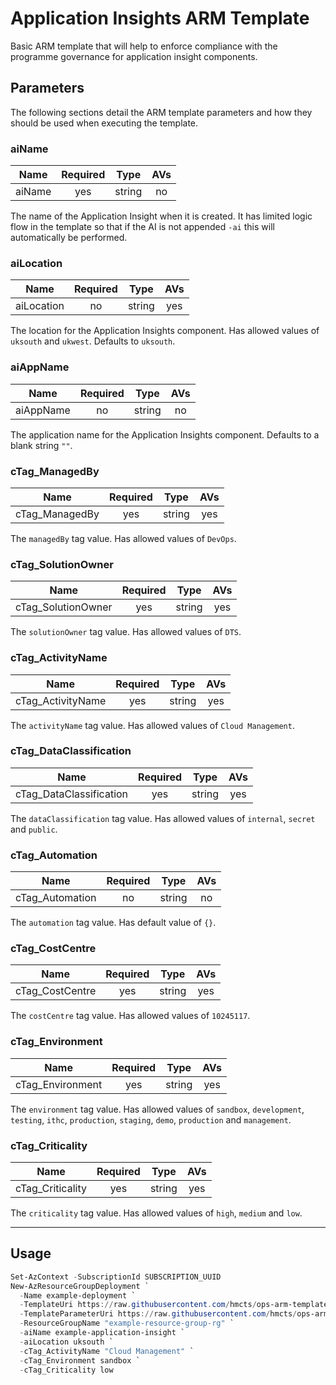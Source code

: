 # Application Insights ARM Template

Basic ARM template that will help to enforce compliance with the programme
governance for application insight components.

## Parameters

The following sections detail the ARM template parameters and how they should
be used when executing the template.

### aiName

| Name                     | Required | Type    | AVs |
| ------------------------ |:--------:| ------- |:---:|
| aiName                   | yes      | string  | no  |

The name of the Application Insight when it is created. It has limited logic
flow in the template so that if the AI is not appended `-ai` this will
automatically be performed.

### aiLocation

| Name                     | Required | Type    | AVs |
| ------------------------ |:--------:| ------- |:---:|
| aiLocation               | no       | string  | yes |

The location for the Application Insights component. Has allowed values of
`uksouth` and `ukwest`. Defaults to `uksouth`.

### aiAppName

| Name                     | Required | Type    | AVs |
| ------------------------ |:--------:| ------- |:---:|
| aiAppName                | no       | string  | no  |

The application name for the Application Insights component. Defaults to a
blank string `""`.

### cTag_ManagedBy

| Name                     | Required | Type    | AVs |
| ------------------------ |:--------:| ------- |:---:|
| cTag_ManagedBy          | yes      | string  | yes |

The `managedBy` tag value. Has allowed values of `DevOps`.

### cTag_SolutionOwner

| Name                     | Required | Type    | AVs |
| ------------------------ |:--------:| ------- |:---:|
| cTag_SolutionOwner      | yes      | string  | yes |

The `solutionOwner` tag value. Has allowed values of `DTS`.

### cTag_ActivityName

| Name                     | Required | Type    | AVs |
| ------------------------ |:--------:| ------- |:---:|
| cTag_ActivityName       | yes      | string  | yes |

The `activityName` tag value. Has allowed values of `Cloud Management`.

### cTag_DataClassification

| Name                     | Required | Type    | AVs |
| ------------------------ |:--------:| ------- |:---:|
| cTag_DataClassification | yes      | string  | yes |

The `dataClassification` tag value. Has allowed values of `internal`, `secret`
and `public`.

### cTag_Automation

| Name                     | Required | Type    | AVs |
| ------------------------ |:--------:| ------- |:---:|
| cTag_Automation         | no       | string  | no  |

The `automation` tag value. Has default value of `{}`.

### cTag_CostCentre

| Name                     | Required | Type    | AVs |
| ------------------------ |:--------:| ------- |:---:|
| cTag_CostCentre         | yes      | string  | yes |

The `costCentre` tag value. Has allowed values of `10245117`.

### cTag_Environment

| Name                     | Required | Type    | AVs |
| ------------------------ |:--------:| ------- |:---:|
| cTag_Environment        | yes      | string  | yes |

The `environment` tag value. Has allowed values of `sandbox`, `development`,
`testing`, `ithc`, `production`, `staging`, `demo`, `production` and
`management`.

### cTag_Criticality

| Name                     | Required | Type    | AVs |
| ------------------------ |:--------:| ------- |:---:|
| cTag_Criticality        | yes      | string  | yes |

The `criticality` tag value. Has allowed values of `high`, `medium` and `low`.

---

## Usage

```powershell
Set-AzContext -SubscriptionId SUBSCRIPTION_UUID
New-AzResourceGroupDeployment `
  -Name example-deployment `
  -TemplateUri https://raw.githubusercontent.com/hmcts/ops-arm-templates/master/templates/v1/application-insights/template.json `
  -TemplateParameterUri https://raw.githubusercontent.com/hmcts/ops-arm-templates/master/parameters/common/tags/devops.json `
  -ResourceGroupName "example-resource-group-rg" `
  -aiName example-application-insight `
  -aiLocation uksouth `
  -cTag_ActivityName "Cloud Management" `
  -cTag_Environment sandbox `
  -cTag_Criticality low
```
